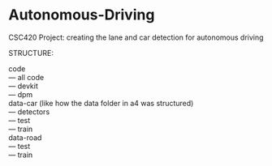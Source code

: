 # Autonomous-Driving
CSC420 Project: creating the lane and car detection for autonomous driving

STRUCTURE: 

   code <br />
		— all code <br />
		— devkit <br />
		— dpm <br />
	data-car (like how the data folder in a4 was structured) <br />
		— detectors <br />
		— test <br />
		— train <br />
	data-road <br />
		— test <br />
		— train <br />
